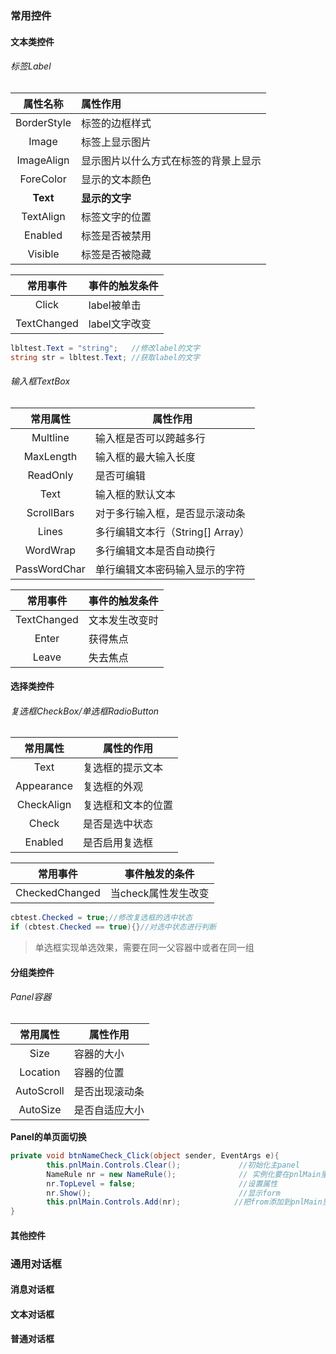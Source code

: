 ### 常用控件

#### 文本类控件

###### 标签Label

|  属性名称   | 属性作用                             |
| :---------: | :----------------------------------- |
| BorderStyle | 标签的边框样式                       |
|    Image    | 标签上显示图片                       |
| ImageAlign  | 显示图片以什么方式在标签的背景上显示 |
|  ForeColor  | 显示的文本颜色                       |
|  **Text**   | **显示的文字**                       |
|  TextAlign  | 标签文字的位置                       |
|   Enabled   | 标签是否被禁用                       |
|   Visible   | 标签是否被隐藏                       |

|  常用事件   | 事件的触发条件 |
| :---------: | :------------- |
|    Click    | label被单击    |
| TextChanged | label文字改变  |

~~~ C#
lbltest.Text = "string";   //修改label的文字
string str = lbltest.Text; //获取label的文字
~~~

###### 输入框TextBox

|   常用属性   | 属性作用                         |
| :----------: | -------------------------------- |
|   Multline   | 输入框是否可以跨越多行           |
|  MaxLength   | 输入框的最大输入长度             |
|   ReadOnly   | 是否可编辑                       |
|     Text     | 输入框的默认文本                 |
|  ScrollBars  | 对于多行输入框，是否显示滚动条   |
|    Lines     | 多行编辑文本行（String[] Array） |
|   WordWrap   | 多行编辑文本是否自动换行         |
| PassWordChar | 单行编辑文本密码输入显示的字符   |

|  常用事件   | 事件的触发条件 |
| :---------: | -------------- |
| TextChanged | 文本发生改变时 |
|    Enter    | 获得焦点       |
|    Leave    | 失去焦点       |

#### 选择类控件

###### 复选框CheckBox/单选框RadioButton

|  常用属性  | 属性的作用         |
| :--------: | ------------------ |
|    Text    | 复选框的提示文本   |
| Appearance | 复选框的外观       |
| CheckAlign | 复选框和文本的位置 |
|   Check    | 是否是选中状态     |
|  Enabled   | 是否启用复选框     |

|    常用事件    | 事件触发的条件      |
| :------------: | ------------------- |
| CheckedChanged | 当check属性发生改变 |

~~~ C#
cbtest.Checked = true;//修改复选框的选中状态
if (cbtest.Checked == true){}//对选中状态进行判断
~~~

> 单选框实现单选效果，需要在同一父容器中或者在同一组

#### 分组类控件

###### Panel容器

|  常用属性  | 属性作用       |
| :--------: | -------------- |
|    Size    | 容器的大小     |
|  Location  | 容器的位置     |
| AutoScroll | 是否出现滚动条 |
|  AutoSize  | 是否自适应大小 |

**Panel的单页面切换**

~~~ C#
private void btnNameCheck_Click(object sender, EventArgs e){
      	this.pnlMain.Controls.Clear();             //初始化主panel
        NameRule nr = new NameRule();              // 实例化要在pnlMain里显示的form(NameRule是新建的一个form)
        nr.TopLevel = false;                       //设置属性
        nr.Show();                                 //显示form
        this.pnlMain.Controls.Add(nr);            //把from添加到pnlMain里
}
~~~

#### 其他控件





### 通用对话框

#### 消息对话框



#### 文本对话框



#### 普通对话框



